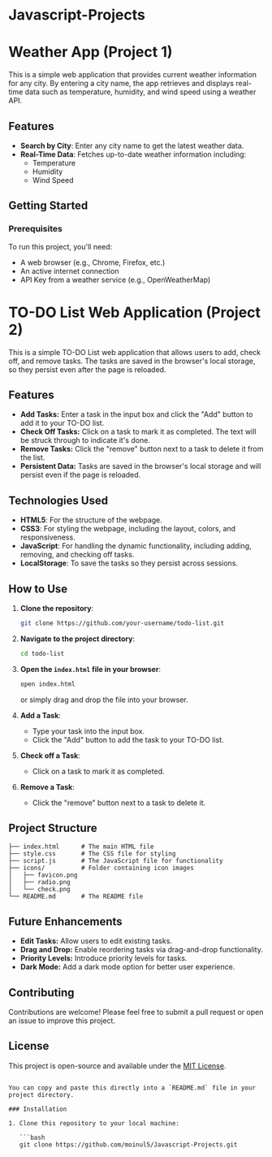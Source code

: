 # Javascript-Projects
# Weather App (Project 1)

This is a simple web application that provides current weather information for any city. By entering a city name, the app retrieves and displays real-time data such as temperature, humidity, and wind speed using a weather API.

## Features

- **Search by City**: Enter any city name to get the latest weather data.
- **Real-Time Data**: Fetches up-to-date weather information including:
  - Temperature
  - Humidity
  - Wind Speed

## Getting Started

### Prerequisites

To run this project, you'll need:

- A web browser (e.g., Chrome, Firefox, etc.)
- An active internet connection
- API Key from a weather service (e.g., OpenWeatherMap)



# TO-DO List Web Application (Project 2)

This is a simple TO-DO List web application that allows users to add, check off, and remove tasks. The tasks are saved in the browser's local storage, so they persist even after the page is reloaded.

## Features

- **Add Tasks:** Enter a task in the input box and click the "Add" button to add it to your TO-DO list.
- **Check Off Tasks:** Click on a task to mark it as completed. The text will be struck through to indicate it's done.
- **Remove Tasks:** Click the "remove" button next to a task to delete it from the list.
- **Persistent Data:** Tasks are saved in the browser's local storage and will persist even if the page is reloaded.

## Technologies Used

- **HTML5**: For the structure of the webpage.
- **CSS3**: For styling the webpage, including the layout, colors, and responsiveness.
- **JavaScript**: For handling the dynamic functionality, including adding, removing, and checking off tasks.
- **LocalStorage**: To save the tasks so they persist across sessions.

## How to Use

1. **Clone the repository**:
   ```bash
   git clone https://github.com/your-username/todo-list.git
   ```

2. **Navigate to the project directory**:
   ```bash
   cd todo-list
   ```

3. **Open the `index.html` file in your browser**:
   ```bash
   open index.html
   ```
   or simply drag and drop the file into your browser.

4. **Add a Task**:
   - Type your task into the input box.
   - Click the "Add" button to add the task to your TO-DO list.

5. **Check off a Task**:
   - Click on a task to mark it as completed.

6. **Remove a Task**:
   - Click the "remove" button next to a task to delete it.


## Project Structure

```plaintext
├── index.html      # The main HTML file
├── style.css       # The CSS file for styling
├── script.js       # The JavaScript file for functionality
├── icons/          # Folder containing icon images
│   ├── favicon.png
│   ├── radio.png
│   └── check.png
└── README.md       # The README file
```

## Future Enhancements

- **Edit Tasks:** Allow users to edit existing tasks.
- **Drag and Drop:** Enable reordering tasks via drag-and-drop functionality.
- **Priority Levels:** Introduce priority levels for tasks.
- **Dark Mode:** Add a dark mode option for better user experience.

## Contributing

Contributions are welcome! Please feel free to submit a pull request or open an issue to improve this project.

## License

This project is open-source and available under the [MIT License](LICENSE).
```

You can copy and paste this directly into a `README.md` file in your project directory.

### Installation

1. Clone this repository to your local machine:

   ```bash
   git clone https://github.com/moinul5/Javascript-Projects.git